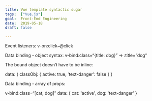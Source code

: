 ```yaml
---
title: Vue template syntactic sugar
tags:  ["Vue.js"]
goal:  Front-End Engineering
date:  2019-05-18
draft: false

---
```

Event listeners: 
v-on:click` → `@click

Data binding - object syntax:
v-bind:class=“{title: dog}” → :title=”dog”

The bound object doesn’t have to be inline:

<div v-bind:class="classObj"></div>

data: {
  classObj: {
    active: true,
    'text-danger': false
  }
}

Data binding - array of props:

v-bind:class=“[cat, dog]”
data: {
  cat: 'active',
  dog: 'text-danger'
}


